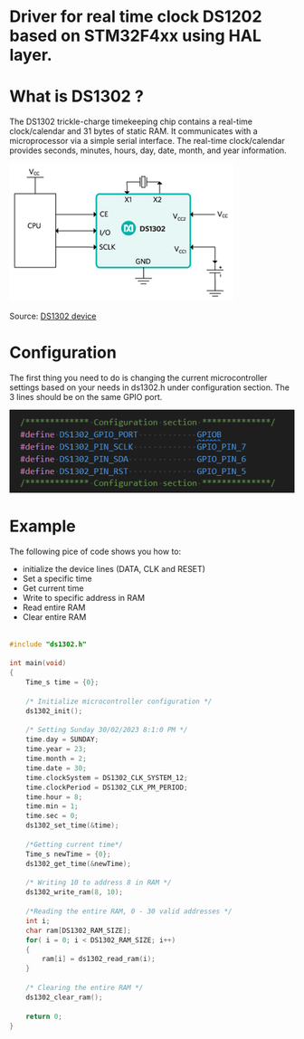 # Driver for real time clock DS1202 based on STM32F4xx using HAL layer.
# What is DS1302 ?

The DS1302 trickle-charge timekeeping chip contains a real-time clock/calendar and 31 bytes of static RAM. It communicates with a microprocessor via a simple serial interface. The real-time clock/calendar provides seconds, minutes, hours, day, date, month, and year information.

![ds1302 block diagram](/docs/img/blockDiagram.png)

Source: [DS1302 device](https://www.analog.com/en/products/ds1302.html#:~:text=The%20DS1302%20trickle%2Dcharge%20timekeeping,%2C%20month%2C%20and%20year%20information.)

# Configuration 

The first thing you need to do is changing the current microcontroller settings 
based on your needs in ds1302.h under configuration
section. The 3 lines should be on the same GPIO port.

![configuration](/docs/img/configuration.png)

# Example

The following pice of code shows you how to:

* initialize the device lines (DATA, CLK and RESET)
* Set a specific time
* Get current time
* Write to specific address in RAM
* Read entire RAM
* Clear entire RAM

```c

#include "ds1302.h"

int main(void)
{
    Time_s time = {0};

    /* Initialize microcontroller configuration */
    ds1302_init();

    /* Setting Sunday 30/02/2023 8:1:0 PM */
    time.day = SUNDAY;
    time.year = 23;
    time.month = 2;
    time.date = 30;
    time.clockSystem = DS1302_CLK_SYSTEM_12;
    time.clockPeriod = DS1302_CLK_PM_PERIOD;
    time.hour = 8;
    time.min = 1;
    time.sec = 0;
    ds1302_set_time(&time);

    /*Getting current time*/
    Time_s newTime = {0};
    ds1302_get_time(&newTime); 

    /* Writing 10 to address 8 in RAM */
    ds1302_write_ram(8, 10);

    /*Reading the entire RAM, 0 - 30 valid addresses */
    int i;
    char ram[DS1302_RAM_SIZE];
    for( i = 0; i < DS1302_RAM_SIZE; i++)
    {
        ram[i] = ds1302_read_ram(i);
    }

    /* Clearing the entire RAM */
    ds1302_clear_ram();

    return 0;
}
```
